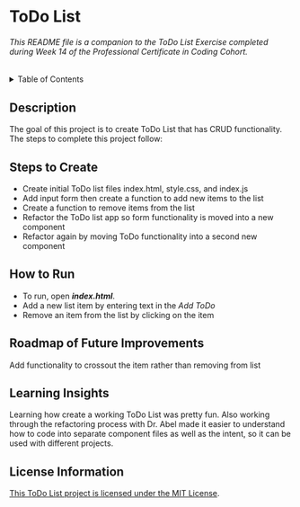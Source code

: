# ToDo List

###### This README file is a companion to the ToDo List Exercise completed during Week 14 of the Professional Certificate in Coding Cohort. 

<!-- TABLE OF CONTENTS -->
<details>
  <summary>Table of Contents</summary>
  <ul>
    <li><a href="#description">Description</a></li>
    <li><a href="#steps-to-create">Steps to Create</a></li>
    <li><a href="#how-to-run">How to Run</a></li>
    <li><a href="#roadmap-of-future-improvements">Roadmap of Future Improvements</a></li>
    <li><a href="#learning-insights">Learning Insights</a></li>
    <li><a href="#license-information">License Information</a></li>
  </ul>
</details>

## Description
The goal of this project is to create ToDo List that has CRUD functionality. The steps to complete this project follow:

## Steps to Create 
* Create initial ToDo list files index.html, style.css, and index.js
* Add input form then create a function to add new items to the list
* Create a function to remove items from the list
* Refactor the ToDo list app so form functionality is moved into a new component
* Refactor again by moving ToDo functionality into a second new component

## How to Run
* To run, open ___index.html___.
* Add a new list item by entering text in the *Add ToDo*
* Remove an item from the list by clicking on the item


## Roadmap of Future Improvements
Add functionality to crossout the item rather than removing from list


## Learning Insights

Learning how create a working ToDo List was pretty fun. Also working through the refactoring process with Dr. Abel made it easier to understand how to code into separate component files as well as the intent, so it can be used with different projects.


## License Information
[This ToDo List project is licensed under the MIT License](https://github.com/wkbw/Todo-List/blob/main/LICENSE).


